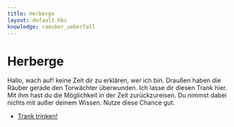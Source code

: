 ```yaml
---
title: Herberge
layout: default.hbs
knowledge: raeuber_ueberfall
---
```


# Herberge

Hallo, wach auf!
keine Zeit dir zu erklären, wer ich bin. Draußen haben die Räuber gerade den Torwächter überwunden.
Ich lasse dir diesen Trank hier. Mit ihm hast du die Möglichkeit in der Zeit zurückzureisen. Du nimmst dabei nichts mit außer deinem Wissen. Nutze diese Chance gut. 

* [Trank trinken!](/dorfeingang/index?action=softreset)
